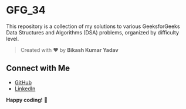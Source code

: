# GFG_34
This repository is a collection of my solutions to various GeeksforGeeks Data Structures and Algorithms (DSA) problems, organized by difficulty level.

> Created with :heart: by **Bikash Kumar Yadav**

## Connect with Me
- [GitHub](https://github.com/034-BikashKumarYadav)
- [LinkedIn](https://www.linkedin.com/in/bikash-kumar-yadav-461237223/)

 **Happy coding!** 🥳




